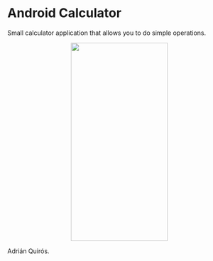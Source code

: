 # Android Calculator

Small calculator application that allows you to do simple operations.

<p align="center">
  <img width="218,5" height="446" src="https://user-images.githubusercontent.com/50048787/157876999-85feeb3b-0565-42ab-88b1-444a845f65f9.png">
</p>

Adrián Quirós.
